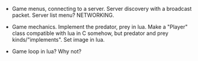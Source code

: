 * Game menus, connecting to a server. Server discovery with a broadcast
packet. Server list menu?
NETWORKING.

* Game mechanics. Implement the predator, prey in lua. Make a "Player"
class compatible with lua in C somehow, but predator and prey
kinds/"implements". Set image in lua.

* Game loop in lua? Why not?
